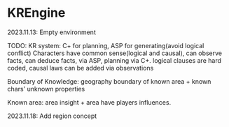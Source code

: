 # KREngine

2023.11.13: Empty environment

TODO: KR system: C+ for planning, ASP for generating(avoid logical conflict)
Characters have common sense(logical and causal), can observe facts, can deduce facts, via ASP, planning via C+. logical clauses are hard coded, causal laws can be added via observations

Boundary of Knowledge: geography boundary of known area + known chars' unknown properties

Known area: area insight + area have players influences. 

2023.11.18: Add region concept